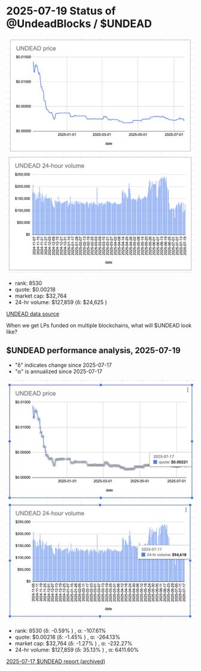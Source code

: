 # 2025-07-19 Status of @UndeadBlocks / $UNDEAD 

![$UNDEAD rank](imgs/01a-rank.png) 
![$UNDEAD quote](imgs/01b-quote.png) 
![$UNDEAD market captalization](imgs/01c-cap.png) 
![$UNDEAD 24-hour volume](imgs/01d-vol.png) 

* rank: 8530 
* quote: $0.00218 
* market cap: $32,764 
* 24-hr volume: $127,859 (δ: $24,625 ) 


[UNDEAD data source](https://www.coingecko.com/en/coins/undead-blocks) 



When we get LPs funded on multiple blockchains, what will $UNDEAD look like? 

## $UNDEAD performance analysis, 2025-07-19 

* "δ" indicates change since 2025-07-17 
* "α" is annualized since 2025-07-17 

![$UNDEAD rank](/blog/snapshot/imgs/01a-rank.png) 
![$UNDEAD quote](/blog/snapshot/imgs/01b-quote.png) 
![$UNDEAD market captalization](/blog/snapshot/imgs/01c-cap.png) 
![$UNDEAD 24-hour volume](/blog/snapshot/imgs/01d-vol.png) 

* rank: 8530 (δ: -0.59% ) , α: -107.61% 
* quote: $0.00218 (δ: -1.45% ) , α: -264.13% 
* market cap: $32,764 (δ: -1.27% ) , α: -232.27% 
* 24-hr volume: $127,859 (δ: 35.13% ) , α: 6411.60% 

[2025-07-17 $UNDEAD report (archived)](https://github.com/pivoteur/biz/tree/main/blog/snapshot) 
